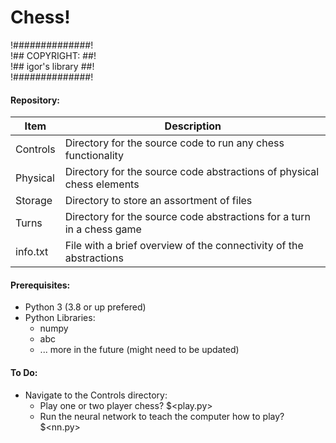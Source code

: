 # Chess!

!##############!  
!## COPYRIGHT: ##!  
!## igor's library ##!  
!##############!

#### Repository:
Item | Description
-----|------------
Controls | Directory for the source code to run any chess functionality
Physical | Directory for the source code abstractions of physical chess elements
Storage | Directory to store an assortment of files
Turns | Directory for the source code abstractions for a turn in a chess game
info.txt | File with a brief overview of the connectivity of the abstractions


#### Prerequisites:
* Python 3 (3.8 or up prefered)
* Python Libraries:
    * numpy
    * abc
    - ... more in the future (might need to be updated)

#### To Do:
* Navigate to the Controls directory:
    * Play one or two player chess? $<play.py>
    * Run the neural network to teach the computer how to play? $<nn.py>


